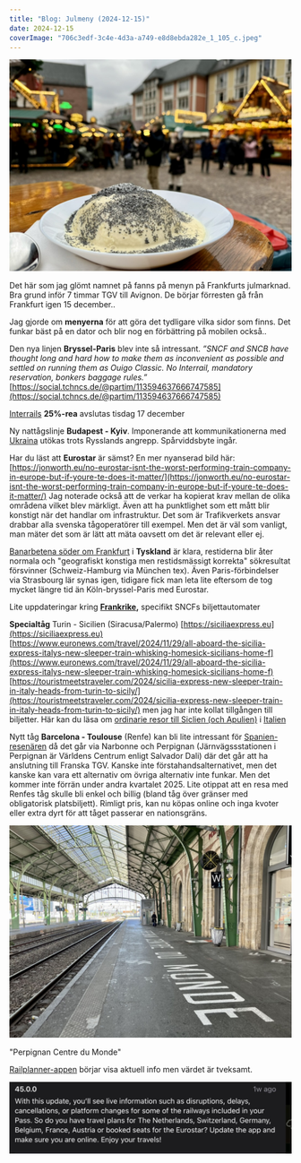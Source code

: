 ```yaml
---
title: "Blog: Julmeny (2024-12-15)"
date: 2024-12-15
coverImage: "706c3edf-3c4e-4d3a-a749-e8d8ebda282e_1_105_c.jpeg"
---
```


![](images/julmeny_2.jpeg?w=1024)

<figcaption>

Det här som jag glömt namnet på fanns på menyn på Frankfurts julmarknad. Bra grund inför 7 timmar TGV till Avignon. De börjar förresten gå från Frankfurt igen 15 december..

</figcaption>

Jag gjorde om **menyerna** för att göra det tydligare vilka sidor som finns. Det funkar bäst på en dator och blir nog en förbättring på mobilen också..

Den nya linjen **Bryssel-Paris** blev inte så intressant. _”SNCF and SNCB have thought long and hard how to make them as inconvenient as possible and settled on running them as Ouigo Classic. No Interrail, mandatory reservation, bonkers baggage rules.”_ [https://social.tchncs.de/@partim/113594637666747585](https://social.tchncs.de/@partim/113594637666747585)

[Interrails](https://www.interrail.eu/en/interrail-passes/global-pass) **25%-rea** avslutas tisdag 17 december

Ny nattågslinje **Budapest - Kyiv**. Imponerande att kommunikationerna med [Ukraina](https://www.trainfo.eu/2024/09/27/fran-ukraina-med-tag/) utökas trots Rysslands angrepp. Spårviddsbyte ingår.

Har du läst att **Eurostar** är sämst? En mer nyanserad bild här: [https://jonworth.eu/no-eurostar-isnt-the-worst-performing-train-company-in-europe-but-if-youre-te-does-it-matter/](https://jonworth.eu/no-eurostar-isnt-the-worst-performing-train-company-in-europe-but-if-youre-te-does-it-matter/) Jag noterade också att de verkar ha kopierat krav mellan de olika områdena vilket blev märkligt. Även att ha punktlighet som ett mått blir konstigt när det handlar om infrastruktur. Det som är Trafikverkets ansvar drabbar alla svenska tågoperatörer till exempel. Men det är väl som vanligt, man mäter det som är lätt att mäta oavsett om det är relevant eller ej.

[Banarbetena söder om Frankfurt](https://www.riedbahn.de/home.html) i **Tyskland** är klara, restiderna blir åter normala och "geografiskt konstiga men restidsmässigt korrekta" sökresultat försvinner (Schweiz-Hamburg via München tex). Även Paris-förbindelser via Strasbourg lär synas igen, tidigare fick man leta lite eftersom de tog mycket längre tid än Köln-bryssel-Paris med Eurostar.

Lite uppdateringar kring **[Frankrike](https://www.trainfo.eu/frankrike/),** specifikt SNCFs biljettautomater

**Specialtåg** Turin - Sicilien (Siracusa/Palermo) [https://siciliaexpress.eu](https://siciliaexpress.eu) [https://www.euronews.com/travel/2024/11/29/all-aboard-the-sicilia-express-italys-new-sleeper-train-whisking-homesick-sicilians-home-f](https://www.euronews.com/travel/2024/11/29/all-aboard-the-sicilia-express-italys-new-sleeper-train-whisking-homesick-sicilians-home-f) [https://touristmeetstraveler.com/2024/sicilia-express-new-sleeper-train-in-italy-heads-from-turin-to-sicily/](https://touristmeetstraveler.com/2024/sicilia-express-new-sleeper-train-in-italy-heads-from-turin-to-sicily/) men jag har inte kollat tillgången till biljetter. Här kan du läsa om [ordinarie resor till Siclien (och Apulien)](https://www.trainfo.eu/sicilien-kalbrien-apulien/) i [Italien](https://www.trainfo.eu/italien/)

Nytt tåg **Barcelona - Toulouse** (Renfe) kan bli lite intressant för [Spanien-resenären](https://www.trainfo.eu/spanien-resa/) då det går via Narbonne och Perpignan (Järnvägssstationen i Perpignan är Världens Centrum enligt Salvador Dali) där det går att ha anslutning till Franska TGV. Kanske inte förstahandsalternativet, men det kanske kan vara ett alternativ om övriga alternativ inte funkar. Men det kommer inte förrän under andra kvartalet 2025. Lite otippat att en resa med Renfes tåg skulle bli enkel och billig (bland tåg över gränser med obligatorisk platsbiljett). Rimligt pris, kan nu köpas online och inga kvoter eller extra dyrt för att tåget passerar en nationsgräns.

![](images/julmeny_3.jpeg?w=1024)

<figcaption>

"Perpignan Centre du Monde"

</figcaption>

[Railplanner-appen](https://www.trainfo.eu/railplanner-appen/) börjar visa aktuell info men värdet är tveksamt.

![](images/julmeny_1.jpg?w=1024)
